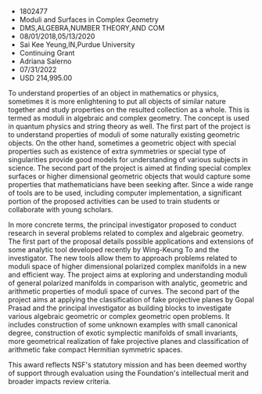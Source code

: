 
* 1802477
* Moduli and Surfaces in Complex Geometry
* DMS,ALGEBRA,NUMBER THEORY,AND COM
* 08/01/2018,05/13/2020
* Sai Kee Yeung,IN,Purdue University
* Continuing Grant
* Adriana Salerno
* 07/31/2022
* USD 214,995.00

To understand properties of an object in mathematics or physics, sometimes it is
more enlightening to put all objects of similar nature together and study
properties on the resulted collection as a whole. This is termed as moduli in
algebraic and complex geometry. The concept is used in quantum physics and
string theory as well. The first part of the project is to understand properties
of moduli of some naturally existing geometric objects. On the other hand,
sometimes a geometric object with special properties such as existence of extra
symmetries or special type of singularities provide good models for
understanding of various subjects in science. The second part of the project is
aimed at finding special complex surfaces or higher dimensional geometric
objects that would capture some properties that mathematicians have been seeking
after. Since a wide range of tools are to be used, including computer
implementation, a significant portion of the proposed activities can be used to
train students or collaborate with young scholars.

In more concrete terms, the principal investigator proposed to conduct research
in several problems related to complex and algebraic geometry. The first part of
the proposal details possible applications and extensions of some analytic tool
developed recently by Wing-Keung To and the investigator. The new tools allow
them to approach problems related to moduli space of higher dimensional
polarized complex manifolds in a new and efficient way. The project aims at
exploring and understanding moduli of general polarized manifolds in comparison
with analytic, geometric and arithmetic properties of moduli space of curves.
The second part of the project aims at applying the classification of fake
projective planes by Gopal Prasad and the principal investigator as building
blocks to investigate various algebraic geometric or complex geometric open
problems. It includes construction of some unknown examples with small canonical
degree, construction of exotic symplectic manifolds of small invariants, more
geometrical realization of fake projective planes and classification of
arithmetic fake compact Hermitian symmetric spaces.

This award reflects NSF's statutory mission and has been deemed worthy of
support through evaluation using the Foundation's intellectual merit and broader
impacts review criteria.
